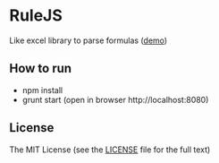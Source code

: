 RuleJS
=======
Like excel library to parse formulas ([demo](http://handsontable.github.io/ruleJS/))

## How to run
- npm install
- grunt start (open in browser http://localhost:8080)

## License
The MIT License (see the [LICENSE](https://github.com/Berus/RuleJS/blob/master/LICENSE) file for the full text)


